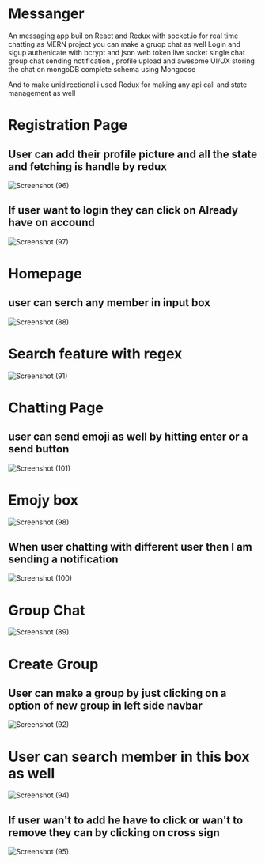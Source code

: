 # Messanger
An messaging app buil on React and Redux with socket.io for real time chatting as MERN project you can make a gruop chat as well Login and sigup authenicate with bcrypt and json web token live socket single chat group chat sending notification , profile upload and awesome UI/UX storing the chat on mongoDB complete schema using Mongoose

And to make unidirectional i used Redux for making any api call and state management as well
# Registration Page
## User can add their profile picture and all the state and fetching is handle by redux
![Screenshot (96)](https://user-images.githubusercontent.com/95868808/168769221-5c545432-0ceb-46fe-a8eb-aeee7e0f2a60.png)

## If user want to login they can click on Already have on accound
![Screenshot (97)](https://user-images.githubusercontent.com/95868808/168771142-d7ce8aea-92a5-41ae-ad31-6737d8f43fd8.png)

# Homepage
## user can serch any member in input box
![Screenshot (88)](https://user-images.githubusercontent.com/95868808/168771543-56c3e355-d429-40d0-9834-5474d4845d0f.png)

# Search feature with regex
![Screenshot (91)](https://user-images.githubusercontent.com/95868808/168772570-4df3f9ca-63cd-4db9-96e6-bfda7f00723c.png)

# Chatting Page
## user can send emoji as well by hitting enter or a send button
![Screenshot (101)](https://user-images.githubusercontent.com/95868808/168771973-ca02e9c8-d243-4a6b-969b-1653d91e9967.png)

# Emojy box
![Screenshot (98)](https://user-images.githubusercontent.com/95868808/168772972-b8a24446-ca17-44a1-86fb-cb84255b1c27.png)

## When user chatting with different user then I am sending a notification
![Screenshot (100)](https://user-images.githubusercontent.com/95868808/168773203-15f69767-778e-406b-8f9b-743df5f5aebb.png)

# Group Chat
![Screenshot (89)](https://user-images.githubusercontent.com/95868808/168773408-224df4ff-1818-4653-a5fd-48d6fa9ac02b.png)

# Create Group
## User can make a group by just clicking on a option of new group in left side navbar
![Screenshot (92)](https://user-images.githubusercontent.com/95868808/168773783-9a96d8a9-f2b5-4df5-9987-e4b7fbe071a6.png)

# User can search member in this box as well
![Screenshot (94)](https://user-images.githubusercontent.com/95868808/168774098-4b3a0a96-6529-4b38-8fd8-109459af80d0.png)

## If user wan't to add he have to click or wan't to remove they can by clicking on cross sign
![Screenshot (95)](https://user-images.githubusercontent.com/95868808/168774330-fdbc8a44-cd44-4a0d-91ee-9567447057b9.png)

